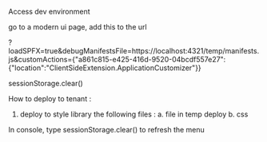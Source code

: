 Access dev environment

  go to a modern ui page,
  add this to the url

  ?loadSPFX=true&debugManifestsFile=https://localhost:4321/temp/manifests.js&customActions={"a861c815-e425-416d-9520-04bcdf557e27":{"location":"ClientSideExtension.ApplicationCustomizer"}}

  sessionStorage.clear()


How to deploy to tenant :

  1. deploy to style library the following files :
  a. file in temp deploy
  b. css

  In console, type sessionStorage.clear() to refresh the menu
